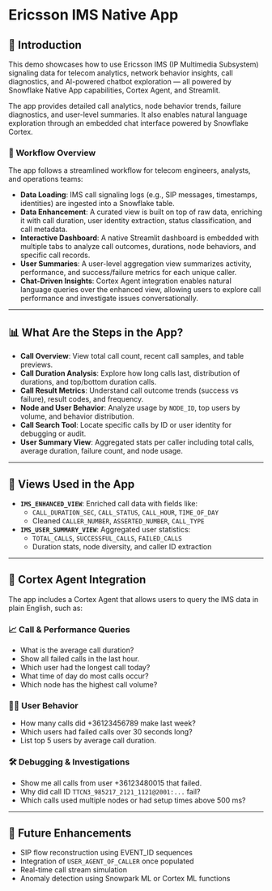 # Ericsson IMS Native App

## 📡 Introduction

This demo showcases how to use Ericsson IMS (IP Multimedia Subsystem) signaling data for telecom analytics, network behavior insights, call diagnostics, and AI-powered chatbot exploration — all powered by Snowflake Native App capabilities, Cortex Agent, and Streamlit.

The app provides detailed call analytics, node behavior trends, failure diagnostics, and user-level summaries. It also enables natural language exploration through an embedded chat interface powered by Snowflake Cortex.

### 🔁 Workflow Overview

The app follows a streamlined workflow for telecom engineers, analysts, and operations teams:

- **Data Loading**: IMS call signaling logs (e.g., SIP messages, timestamps, identities) are ingested into a Snowflake table.
- **Data Enhancement**: A curated view is built on top of raw data, enriching it with call duration, user identity extraction, status classification, and call metadata.
- **Interactive Dashboard**: A native Streamlit dashboard is embedded with multiple tabs to analyze call outcomes, durations, node behaviors, and specific call records.
- **User Summaries**: A user-level aggregation view summarizes activity, performance, and success/failure metrics for each unique caller.
- **Chat-Driven Insights**: Cortex Agent integration enables natural language queries over the enhanced view, allowing users to explore call performance and investigate issues conversationally.

---

## 📊 What Are the Steps in the App?

- **Call Overview**: View total call count, recent call samples, and table previews.
- **Call Duration Analysis**: Explore how long calls last, distribution of durations, and top/bottom duration calls.
- **Call Result Metrics**: Understand call outcome trends (success vs failure), result codes, and frequency.
- **Node and User Behavior**: Analyze usage by `NODE_ID`, top users by volume, and behavior distribution.
- **Call Search Tool**: Locate specific calls by ID or user identity for debugging or audit.
- **User Summary View**: Aggregated stats per caller including total calls, average duration, failure count, and node usage.

---

## 🧱 Views Used in the App

- **`IMS_ENHANCED_VIEW`**: Enriched call data with fields like:
  - `CALL_DURATION_SEC`, `CALL_STATUS`, `CALL_HOUR`, `TIME_OF_DAY`
  - Cleaned `CALLER_NUMBER`, `ASSERTED_NUMBER`, `CALL_TYPE`
- **`IMS_USER_SUMMARY_VIEW`**: Aggregated user statistics:
  - `TOTAL_CALLS`, `SUCCESSFUL_CALLS`, `FAILED_CALLS`
  - Duration stats, node diversity, and caller ID extraction

---

## 🤖 Cortex Agent Integration

The app includes a Cortex Agent that allows users to query the IMS data in plain English, such as:

### 📈 Call & Performance Queries
- What is the average call duration?
- Show all failed calls in the last hour.
- Which user had the longest call today?
- What time of day do most calls occur?
- Which node has the highest call volume?

### 🧑‍💼 User Behavior
- How many calls did +36123456789 make last week?
- Which users had failed calls over 30 seconds long?
- List top 5 users by average call duration.

### 🛠 Debugging & Investigations
- Show me all calls from user +36123480015 that failed.
- Why did call ID `TTCN3_985217_2121_1121@2001:...` fail?
- Which calls used multiple nodes or had setup times above 500 ms?

---

## 🧪 Future Enhancements

- SIP flow reconstruction using EVENT_ID sequences
- Integration of `USER_AGENT_OF_CALLER` once populated
- Real-time call stream simulation
- Anomaly detection using Snowpark ML or Cortex ML functions

